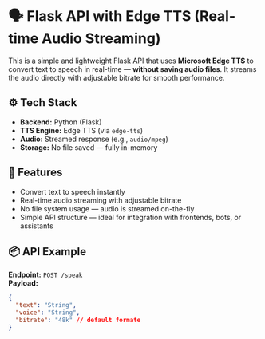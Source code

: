 # 🗣️ Flask API with Edge TTS (Real-time Audio Streaming)

This is a simple and lightweight Flask API that uses **Microsoft Edge TTS** to convert text to speech in real-time — **without saving audio files**. It streams the audio directly with adjustable bitrate for smooth performance.

## ⚙️ Tech Stack
- **Backend:** Python (Flask)
- **TTS Engine:** Edge TTS (via `edge-tts`)
- **Audio:** Streamed response (e.g., `audio/mpeg`)
- **Storage:** No file saved — fully in-memory

## 🚀 Features
- Convert text to speech instantly
- Real-time audio streaming with adjustable bitrate
- No file system usage — audio is streamed on-the-fly
- Simple API structure — ideal for integration with frontends, bots, or assistants

## 📦 API Example

**Endpoint:** `POST /speak`  
**Payload:**
```json
{
  "text": "String",
  "voice": "String",
  "bitrate": "48k" // default formate
}
